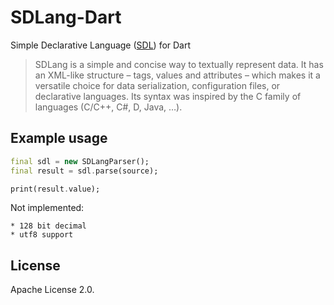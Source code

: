 # SDLang-Dart
Simple Declarative Language ([SDL](https://sdlang.org/)) for Dart

> SDLang is a simple and concise way to textually represent data. It has an XML-like structure – tags, values and attributes – which makes it a versatile choice for data serialization, configuration files, or declarative languages. Its syntax was inspired by the C family of languages (C/C++, C#, D, Java, …).

## Example usage

```dart
final sdl = new SDLangParser();
final result = sdl.parse(source);

print(result.value);
```

Not implemented:

    * 128 bit decimal
    * utf8 support

## License
Apache License 2.0.
